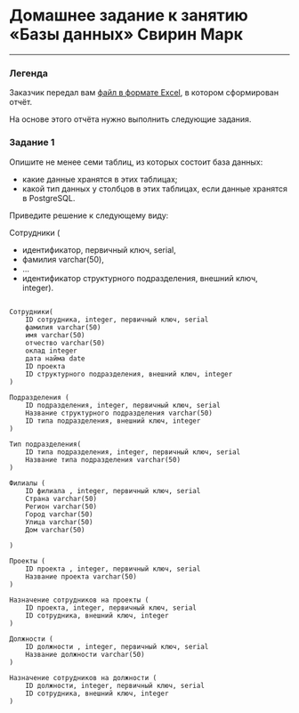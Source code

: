 # Домашнее задание к занятию «Базы данных» Свирин Марк


---
### Легенда

Заказчик передал вам [файл в формате Excel](https://github.com/netology-code/sdb-homeworks/blob/main/resources/hw-12-1.xlsx), в котором сформирован отчёт. 

На основе этого отчёта нужно выполнить следующие задания.

### Задание 1

Опишите не менее семи таблиц, из которых состоит база данных:

- какие данные хранятся в этих таблицах;
- какой тип данных у столбцов в этих таблицах, если данные хранятся в PostgreSQL.

Приведите решение к следующему виду:

Сотрудники (

- идентификатор, первичный ключ, serial,
- фамилия varchar(50),
- ...
- идентификатор структурного подразделения, внешний ключ, integer).

```

Сотрудники(
	ID сотрудника, integer, первичный ключ, serial 
	фамилия varchar(50)
	имя varchar(50)
	отчество varchar(50)
	оклад integer
	дата найма date
	ID проекта
	ID структурного подразделения, внешний ключ, integer
)

Подразделения (
	ID подразделения, integer, первичный ключ, serial
	Название структурного подразделения varchar(50)
	ID типа подразделения, внешний ключ, integer
)

Тип подразделения(
	ID типа подразделения, integer, первичный ключ, serial
	Название типа подразделения varchar(50)
)

Филиалы (
	ID филиала , integer, первичный ключ, serial
	Страна varchar(50)
	Регион varchar(50)
	Город varchar(50) 
	Улица varchar(50)
	Дом varchar(50)
	
)

Проекты (
	ID проекта , integer, первичный ключ, serial
	Название проекта varchar(50)
)

Назначение сотрудников на проекты (
	ID проекта, integer, первичный ключ, serial
	ID сотрудника, внешний ключ, integer
)

Должности (
	ID должности , integer, первичный ключ, serial
	Название должности varchar(50)
)

Назначение сотрудников на должности (
	ID должности, integer, первичный ключ, serial
	ID сотрудника, внешний ключ, integer
)
```
